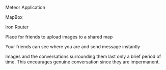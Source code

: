 
  Meteor Application

  MapBox

  Iron Router

  Place for friends to upload images to a shared map

  Your friends can see where you are and send message instantly

  Images and the conversations surrounding them last only a brief period of time. This encourages
  genuine conversation since they are impermanent.
